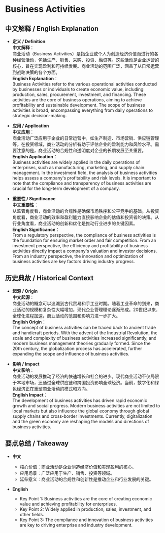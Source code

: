 # Business Activities

## 中文解释 / English Explanation

* **定义 / Definition**  
  **中文解释**：  
  商业活动（Business Activities）是指企业或个人为创造经济价值而进行的各种经营活动，包括生产、销售、采购、投资、融资等。这些活动是企业运营的核心，旨在实现盈利和可持续发展。商业活动的范围广泛，涵盖了从日常运营到战略决策的各个方面。  
  **English Explanation**：  
  Business Activities refer to the various operational activities conducted by businesses or individuals to create economic value, including production, sales, procurement, investment, and financing. These activities are the core of business operations, aiming to achieve profitability and sustainable development. The scope of business activities is broad, encompassing everything from daily operations to strategic decision-making.

* **应用 / Application**  
  **中文应用**：  
  商业活动广泛应用于企业的日常运营中，如生产制造、市场营销、供应链管理等。在投资领域，商业活动的分析有助于评估企业的盈利能力和风险水平。需要注意的是，商业活动的合规性和透明度对企业的长期发展至关重要。  
  **English Application**：  
  Business activities are widely applied in the daily operations of enterprises, such as manufacturing, marketing, and supply chain management. In the investment field, the analysis of business activities helps assess a company's profitability and risk levels. It is important to note that the compliance and transparency of business activities are crucial for the long-term development of a company.

* **重要性 / Significance**  
  **中文重要性**：  
  从监管角度看，商业活动的合规性是确保市场秩序和公平竞争的基础。从投资角度看，商业活动的效率和盈利能力直接影响企业的估值和投资者的决策。从行业角度看，商业活动的创新和优化是推动行业进步的关键因素。  
  **English Significance**：  
  From a regulatory perspective, the compliance of business activities is the foundation for ensuring market order and fair competition. From an investment perspective, the efficiency and profitability of business activities directly impact a company's valuation and investor decisions. From an industry perspective, the innovation and optimization of business activities are key factors driving industry progress.

## 历史典故 / Historical Context

* **起源 / Origin**  
  **中文起源**：  
  商业活动的概念可以追溯到古代贸易和手工业时期。随着工业革命的到来，商业活动的规模和复杂性大幅增加，现代企业管理理论逐渐形成。20世纪以来，全球化进程加速，商业活动的范围和影响力进一步扩大。  
  **English Origin**：  
  The concept of business activities can be traced back to ancient trade and handicraft periods. With the advent of the Industrial Revolution, the scale and complexity of business activities increased significantly, and modern business management theories gradually formed. Since the 20th century, the globalization process has accelerated, further expanding the scope and influence of business activities.

* **影响 / Impact**  
  **中文影响**：  
  商业活动的发展推动了经济的快速增长和社会的进步。现代商业活动不仅局限于本地市场，还通过全球供应链和跨国投资影响全球经济。当前，数字化和绿色经济正在重塑商业活动的模式和方向。  
  **English Impact**：  
  The development of business activities has driven rapid economic growth and social progress. Modern business activities are not limited to local markets but also influence the global economy through global supply chains and cross-border investments. Currently, digitalization and the green economy are reshaping the models and directions of business activities.

## 要点总结 / Takeaway

* **中文**  
  - 核心价值：商业活动是企业创造经济价值和实现盈利的核心。  
  - 应用场景：广泛应用于生产、销售、投资等领域。  
  - 延伸意义：商业活动的合规性和创新性是推动企业和行业发展的关键。

* **English**  
  - Key Point 1: Business activities are the core of creating economic value and achieving profitability for enterprises.  
  - Key Point 2: Widely applied in production, sales, investment, and other fields.  
  - Key Point 3: The compliance and innovation of business activities are key to driving enterprise and industry development.